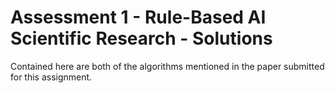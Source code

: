 # Assessment 1 - Rule-Based AI Scientific Research - Solutions
Contained here are both of the algorithms mentioned in the paper submitted for this assignment.
